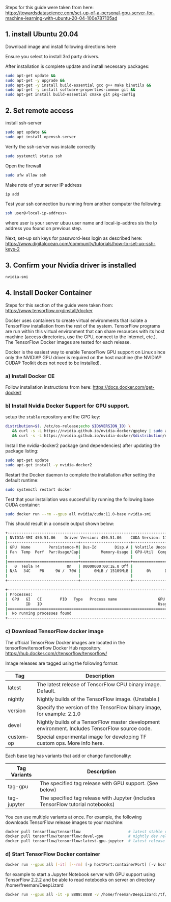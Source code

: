 
Steps for this guide were taken from here: https://towardsdatascience.com/set-up-of-a-personal-gpu-server-for-machine-learning-with-ubuntu-20-04-100e787105ad

## 1. install Ubuntu 20.04

Download image and install following directions here

Ensure you select to install 3rd party drivers.

After installation is complete update and install necessary packages:

``` bash
sudo apt-get update &&
sudo apt-get -y upgrade &&
sudo apt-get -y install build-essential gcc g++ make binutils &&
sudo apt-get -y install software-properties-common git &&
sudo apt-get install build-essential cmake git pkg-config
```

## 2. Set remote access

install ssh-server

``` bash
sudo apt update &&
sudo apt install openssh-server
```

Verify the ssh-server was installe correctly

```bash
sudo systemctl status ssh
```

Open the firewall

```bash
sudo ufw allow ssh
```

Make note of your server IP address

```bash
ip add
```

Test your ssh connection bu running from another computer the following:

```bash
ssh user@<local-ip-address>
```

where user is your server ubuu user name and local-ip-addres sis the Ip address you found on previous step.

Next, set-up ssh keys for password-less login as described here: https://www.digitalocean.com/community/tutorials/how-to-set-up-ssh-keys-2

## 3. Confirm your Nvidia driver is installed

``` bash
nvidia-smi
```


## 4. Install Docker Container

Steps for this section of the guide were taken from: https://www.tensorflow.org/install/docker

Docker uses containers to create virtual environments that isolate a TensorFlow installation from the rest of the system. TensorFlow programs are run within this virtual environment that can share resources with its host machine (access directories, use the GPU, connect to the Internet, etc.). The TensorFlow Docker images are tested for each release.

Docker is the easiest way to enable TensorFlow GPU support on Linux since only the NVIDIA® GPU driver is required on the host machine (the NVIDIA® CUDA® Toolkit does not need to be installed).

### a) Install Docker CE

Follow installation instructions from here: https://docs.docker.com/get-docker/

### b) Install Nvidia Docker Support for GPU support.

setup the ```stable``` repository and the GPG key:

```bash
distribution=$(. /etc/os-release;echo $ID$VERSION_ID) \
   && curl -s -L https://nvidia.github.io/nvidia-docker/gpgkey | sudo apt-key add - \
   && curl -s -L https://nvidia.github.io/nvidia-docker/$distribution/nvidia-docker.list | sudo tee /etc/apt/sources.list.d/nvidia-docker.list
```

Install the nvidia-docker2 package (and dependencies) after updating the package listing:

```bash
sudo apt-get update
sudo apt-get install -y nvidia-docker2
```

Restart the Docker daemon to complete the installation after setting the default runtime:

```bash
sudo systemctl restart docker
```

Test that your installation was succesfull by running the following base CUDA container:

```bash
sudo docker run --rm --gpus all nvidia/cuda:11.0-base nvidia-smi
```

This should result in a console output shown below:

```bash
+-----------------------------------------------------------------------------+
| NVIDIA-SMI 450.51.06    Driver Version: 450.51.06    CUDA Version: 11.0     |
|-------------------------------+----------------------+----------------------+
| GPU  Name        Persistence-M| Bus-Id        Disp.A | Volatile Uncorr. ECC |
| Fan  Temp  Perf  Pwr:Usage/Cap|         Memory-Usage | GPU-Util  Compute M. |
|                               |                      |               MIG M. |
|===============================+======================+======================|
|   0  Tesla T4            On   | 00000000:00:1E.0 Off |                    0 |
| N/A   34C    P8     9W /  70W |      0MiB / 15109MiB |      0%      Default |
|                               |                      |                  N/A |
+-------------------------------+----------------------+----------------------+

+-----------------------------------------------------------------------------+
| Processes:                                                                  |
|  GPU   GI   CI        PID   Type   Process name                  GPU Memory |
|        ID   ID                                                   Usage      |
|=============================================================================|
|  No running processes found                                                 |
+-----------------------------------------------------------------------------+
```

### c) Download TensorFlow docker image

The official TensorFlow Docker images are located in the tensorflow/tensorflow Docker Hub repository. https://hub.docker.com/r/tensorflow/tensorflow/

Image releases are tagged using the following format:

| Tag	| Description |
| -----| ------- |
| latest |	The latest release of TensorFlow CPU binary image. Default. |
| nightly	| Nightly builds of the TensorFlow image. (Unstable.) |
| version	| Specify the version of the TensorFlow binary image, for example: 2.1.0 |
| devel	| Nightly builds of a TensorFlow master development environment. Includes TensorFlow source code. |
| custom-op	| Special experimental image for developing TF custom ops. More info here. |


Each base tag has variants that add or change functionality:

| Tag Variants | Description |
|----|------|
| tag-gpu |	The specified tag release with GPU support. (See below) |
| tag-jupyter |	The specified tag release with Jupyter (includes TensorFlow tutorial notebooks) |

You can use multiple variants at once. For example, the following downloads TensorFlow release images to your machine:

```bash
docker pull tensorflow/tensorflow                     # latest stable release
docker pull tensorflow/tensorflow:devel-gpu           # nightly dev release w/ GPU support
docker pull tensorflow/tensorflow:latest-gpu-jupyter  # latest release w/ GPU support and Jupyter
```

### d) Start TensorFlow Docker container

```bash
docker run --gpus all [-it] [--rm] [-p hostPort:containerPort] [-v hostSource:containerDestination] tensorflow/tensorflow[:tag] [command]
```

for example to start a Jupyter Notebook server with GPU support using TensorFlow 2.2.2 and be able to read notebooks on server on directory /home/freeman/DeepLizard

```bash
docker run --gpus all -it -p 8888:8888 -v /home/freeman/DeepLizard:/tf/ tensorflow/tensorflow:2.2.2-gpu-py3-jupyter
```



